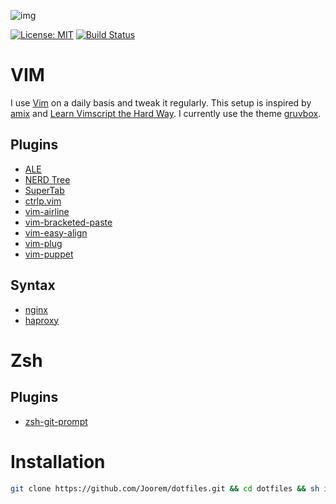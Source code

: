 ![img](https://github.com/Joorem/dotfiles/wiki/img/iterm-vim-manpage-dig-color.png)

[![License: MIT](https://img.shields.io/badge/License-MIT-yellow.svg)](https://opensource.org/licenses/MIT)
[![Build Status](https://travis-ci.org/Joorem/dotfiles.svg?branch=master)](https://travis-ci.org/Joorem/dotfiles)

# VIM
I use [Vim][8] on a daily basis and tweak it regularly. This setup is inspired by [amix][5] and [Learn Vimscript the Hard Way][12]. I currently use the theme [gruvbox][4].

## Plugins
* [ALE][15]
* [NERD Tree][2]
* [SuperTab][16]
* [ctrlp.vim][11]
* [vim-airline][1]
* [vim-bracketed-paste][13]
* [vim-easy-align][3]
* [vim-plug][6]
* [vim-puppet][14]

## Syntax
* [nginx][10]
* [haproxy][17]

# Zsh
## Plugins
* [zsh-git-prompt][9]

# Installation
```sh
git clone https://github.com/Joorem/dotfiles.git && cd dotfiles && sh install.sh && vim -c "PlugInstall"
```

[1]:https://github.com/vim-airline/vim-airline
[2]:https://github.com/scrooloose/nerdtree
[3]:https://github.com/junegunn/vim-easy-align
[4]:https://github.com/morhetz/gruvbox
[5]:https://github.com/amix/vimrc
[6]:https://github.com/junegunn/vim-plug
[8]:https://vim.sourceforge.io
[9]:https://github.com/olivierverdier/zsh-git-prompt
[10]:http://hg.nginx.org/nginx/raw-file/tip/contrib/vim/syntax/nginx.vim
[11]:https://github.com/ctrlpvim/ctrlp.vim
[12]:http://learnvimscriptthehardway.stevelosh.com
[13]:https://github.com/ConradIrwin/vim-bracketed-paste
[14]:https://github.com/rodjek/vim-puppet
[15]:https://github.com/w0rp/ale
[16]:https://github.com/ervandew/supertab
[17]:https://github.com/haproxy/haproxy/blob/master/examples/haproxy.vim

